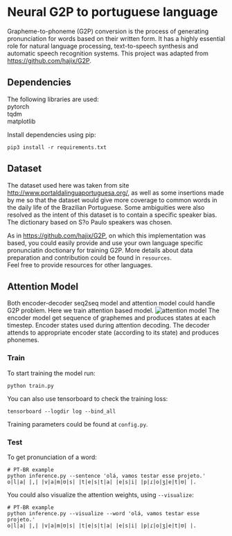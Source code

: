 # Neural G2P to portuguese language

Grapheme-to-phoneme (G2P) conversion is the process of generating pronunciation for words based on their written form. It has a highly essential role for natural language processing, text-to-speech synthesis and automatic speech recognition systems. This project was adapted from https://github.com/hajix/G2P.

## Dependencies
The following libraries are used:<br/>
pytorch<br/>
tqdm<br/>
matplotlib<br/>

Install dependencies using pip:
```
pip3 install -r requirements.txt
```

## Dataset
The dataset used here was taken from site http://www.portaldalinguaportuguesa.org/, as well as some insertions made by me so that the dataset would give more coverage to common words in the daily life of the Brazilian Portuguese. Some ambiguities were also resolved as the intent of this dataset is to contain a specific speaker bias. The dictionary based on S?o Paulo speakers was chosen.

As in https://github.com/hajix/G2P, on which this implementation was based, you could easily provide and use your own language specific pronunciatin doctionary for training G2P.
More details about data preparation and contribution could be found in ```resources```.<br/>
Feel free to provide resources for other languages.

## Attention Model
Both encoder-decoder seq2seq model and attention model could handle G2P problem.
Here we train attention based model.
![attention model](attention/attention-bidi.jpg)
The encoder model get sequence of graphemes and produces states at each timestep.
Encoder states used during attention decoding.
The decoder attends to appropriate encoder state (according to its state) and produces phonemes.


### Train
To start training the model run:
```
python train.py
```
You can also use tensorboard to check the training loss:
```
tensorboard --logdir log --bind_all
```
Training parameters could be found at ```config.py```.

### Test
To get pronunciation of a word:
```
# PT-BR example
python inference.py --sentence 'olá, vamos testar esse projeto.'
o|l|a| |,| |v|a|m|ʊ|s| |t|e|s|t|a| |e|s|i| |p|ɾ|o|ʒ|e|t|ʊ| |.

```
You could also visualize the attention weights, using ```--visualize```:
```
# PT-BR example
python inference.py --visualize --word 'olá, vamos testar esse projeto.'
o|l|a| |,| |v|a|m|ʊ|s| |t|e|s|t|a| |e|s|i| |p|ɾ|o|ʒ|e|t|ʊ| |.
```
